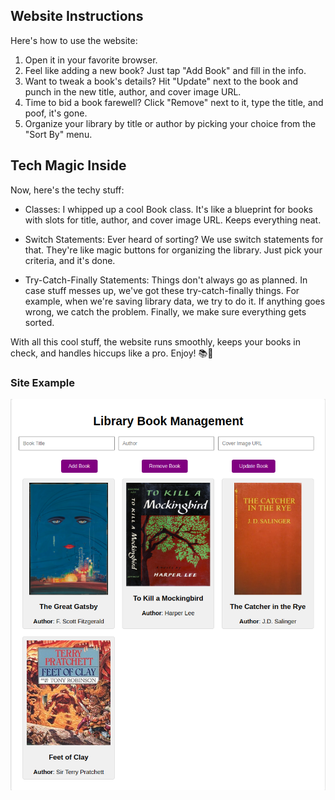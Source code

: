 ## Website Instructions

Here's how to use the website:

1. Open it in your favorite browser.
2. Feel like adding a new book? Just tap "Add Book" and fill in the info.
3. Want to tweak a book's details? Hit "Update" next to the book and punch in the new title, author, and cover image URL.
4. Time to bid a book farewell? Click "Remove" next to it, type the title, and poof, it's gone.
5. Organize your library by title or author by picking your choice from the "Sort By" menu.

## Tech Magic Inside

Now, here's the techy stuff:

* Classes: I whipped up a cool Book class. It's like a blueprint for books with slots for title, author, and cover image URL. Keeps everything neat.

* Switch Statements: Ever heard of sorting? We use switch statements for that. They're like magic buttons for organizing the library. Just pick your criteria, and it's done.

* Try-Catch-Finally Statements: Things don't always go as planned. In case stuff messes up, we've got these try-catch-finally things. For example, when we're saving library data, we try to do it. If anything goes wrong, we catch the problem. Finally, we make sure everything gets sorted.

With all this cool stuff, the website runs smoothly, keeps your books in check, and handles hiccups like a pro. Enjoy! 📚🚀

### Site Example

![Site with uploaded books.](library-management-app.png)
